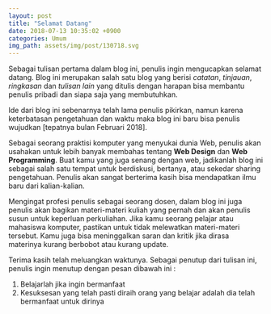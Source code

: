 ```yaml
---
layout: post
title: "Selamat Datang"
date: 2018-07-13 10:35:02 +0900
categories: Umum
img_path: assets/img/post/130718.svg
---
```


Sebagai tulisan pertama dalam blog ini, penulis ingin mengucapkan selamat datang. Blog ini merupakan salah satu blog yang berisi _catatan_, _tinjauan_, _ringkasan_ dan _tulisan lain_ yang ditulis dengan harapan bisa membantu penulis pribadi dan siapa saja yang membutuhkan. 

Ide dari blog ini sebenarnya telah lama penulis pikirkan, namun karena keterbatasan pengetahuan dan waktu maka blog ini baru bisa penulis wujudkan [tepatnya bulan Februari 2018].  

Sebagai seorang praktisi komputer yang menyukai dunia Web, penulis akan usahakan untuk lebih banyak membahas tentang __Web Design__ dan __Web Programming__. Buat kamu yang juga senang dengan web, jadikanlah blog ini sebagai salah satu tempat untuk berdiskusi, bertanya, atau sekedar sharing pengetahuan. Penulis akan sangat berterima kasih bisa mendapatkan ilmu baru dari kalian-kalian.  

Mengingat profesi penulis sebagai seorang dosen, dalam blog ini juga penulis akan bagikan materi-materi kuliah yang pernah dan akan penulis susun untuk keperluan perkuliahan. Jika kamu seorang pelajar atau mahasiswa komputer, pastikan untuk tidak melewatkan materi-materi tersebut. Kamu juga bisa meninggalkan saran dan kritik jika dirasa materinya kurang berbobot atau kurang update.

Terima kasih telah meluangkan waktunya. Sebagai penutup dari tulisan ini, penulis ingin menutup dengan pesan dibawah ini :
1. Belajarlah jika ingin bermanfaat
2. Kesuksesan yang telah pasti diraih orang yang belajar adalah dia telah bermanfaat untuk dirinya